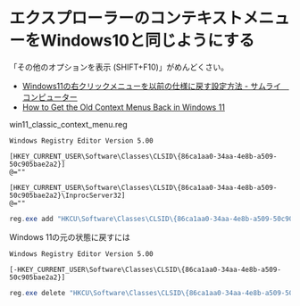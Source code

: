 # エクスプローラーのコンテキストメニューをWindows10と同じようにする

「その他のオプションを表示 (SHIFT+F10)」がめんどくさい。

- [Windows11の右クリックメニューを以前の仕様に戻す設定方法 - サムライ　コンピューター](https://samurai-computer.com/how-to-get-the-old-right-click-context-menu-on-windows11/)
- [How to Get the Old Context Menus Back in Windows 11](https://www.howtogeek.com/759449/how-to-get-full-context-menus-in-windows-11s-file-explorer/)


win11_classic_context_menu.reg

```
Windows Registry Editor Version 5.00

[HKEY_CURRENT_USER\Software\Classes\CLSID\{86ca1aa0-34aa-4e8b-a509-50c905bae2a2}]
@=""

[HKEY_CURRENT_USER\Software\Classes\CLSID\{86ca1aa0-34aa-4e8b-a509-50c905bae2a2}\InprocServer32]
@=""
```

```powershell
reg.exe add "HKCU\Software\Classes\CLSID\{86ca1aa0-34aa-4e8b-a509-50c905bae2a2}\InprocServer32" /f /ve
```


Windows 11の元の状態に戻すには

```
Windows Registry Editor Version 5.00

[-HKEY_CURRENT_USER\Software\Classes\CLSID\{86ca1aa0-34aa-4e8b-a509-50c905bae2a2}]
```

```powershell
reg.exe delete "HKCU\Software\Classes\CLSID\{86ca1aa0-34aa-4e8b-a509-50c905bae2a2}" /f
```
